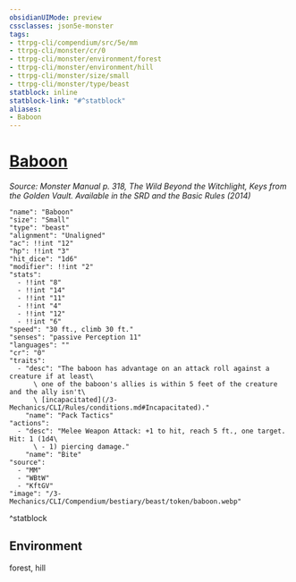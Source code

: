 ```yaml
---
obsidianUIMode: preview
cssclasses: json5e-monster
tags:
- ttrpg-cli/compendium/src/5e/mm
- ttrpg-cli/monster/cr/0
- ttrpg-cli/monster/environment/forest
- ttrpg-cli/monster/environment/hill
- ttrpg-cli/monster/size/small
- ttrpg-cli/monster/type/beast
statblock: inline
statblock-link: "#^statblock"
aliases:
- Baboon
---
```

# [Baboon](3-Mechanics\CLI\Compendium\bestiary\beast/baboon.md)
*Source: Monster Manual p. 318, The Wild Beyond the Witchlight, Keys from the Golden Vault. Available in the <span title='Systems Reference Document (5.1)'>SRD</span> and the Basic Rules (2014)*  

```statblock
"name": "Baboon"
"size": "Small"
"type": "beast"
"alignment": "Unaligned"
"ac": !!int "12"
"hp": !!int "3"
"hit_dice": "1d6"
"modifier": !!int "2"
"stats":
  - !!int "8"
  - !!int "14"
  - !!int "11"
  - !!int "4"
  - !!int "12"
  - !!int "6"
"speed": "30 ft., climb 30 ft."
"senses": "passive Perception 11"
"languages": ""
"cr": "0"
"traits":
  - "desc": "The baboon has advantage on an attack roll against a creature if at least\
      \ one of the baboon's allies is within 5 feet of the creature and the ally isn't\
      \ [incapacitated](/3-Mechanics/CLI/Rules/conditions.md#Incapacitated)."
    "name": "Pack Tactics"
"actions":
  - "desc": "Melee Weapon Attack: +1 to hit, reach 5 ft., one target. Hit: 1 (1d4\
      \ - 1) piercing damage."
    "name": "Bite"
"source":
  - "MM"
  - "WBtW"
  - "KftGV"
"image": "/3-Mechanics/CLI/Compendium/bestiary/beast/token/baboon.webp"
```
^statblock

## Environment

forest, hill